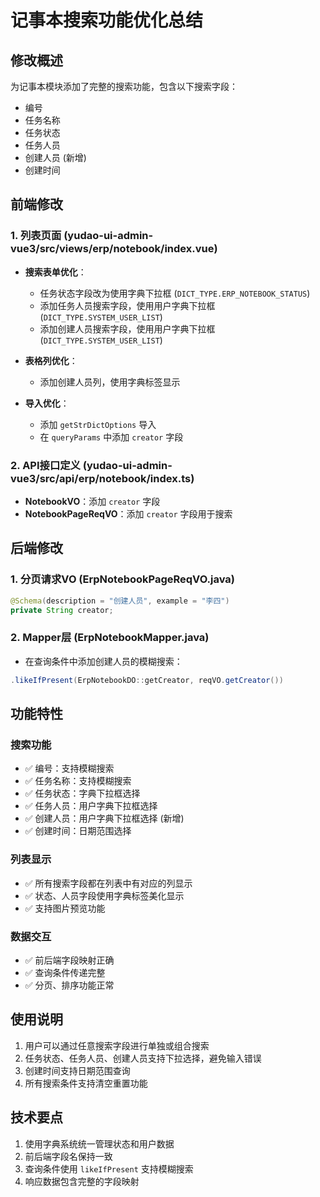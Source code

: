 # 记事本搜索功能优化总结

## 修改概述
为记事本模块添加了完整的搜索功能，包含以下搜索字段：
- 编号
- 任务名称  
- 任务状态
- 任务人员
- 创建人员 (新增)
- 创建时间

## 前端修改

### 1. 列表页面 (yudao-ui-admin-vue3/src/views/erp/notebook/index.vue)
- **搜索表单优化**：
  - 任务状态字段改为使用字典下拉框 (`DICT_TYPE.ERP_NOTEBOOK_STATUS`)
  - 添加任务人员搜索字段，使用用户字典下拉框 (`DICT_TYPE.SYSTEM_USER_LIST`)
  - 添加创建人员搜索字段，使用用户字典下拉框 (`DICT_TYPE.SYSTEM_USER_LIST`)
  
- **表格列优化**：
  - 添加创建人员列，使用字典标签显示
  
- **导入优化**：
  - 添加 `getStrDictOptions` 导入
  - 在 `queryParams` 中添加 `creator` 字段

### 2. API接口定义 (yudao-ui-admin-vue3/src/api/erp/notebook/index.ts)
- **NotebookVO**：添加 `creator` 字段
- **NotebookPageReqVO**：添加 `creator` 字段用于搜索

## 后端修改

### 1. 分页请求VO (ErpNotebookPageReqVO.java)
```java
@Schema(description = "创建人员", example = "李四")
private String creator;
```

### 2. Mapper层 (ErpNotebookMapper.java)
- 在查询条件中添加创建人员的模糊搜索：
```java
.likeIfPresent(ErpNotebookDO::getCreator, reqVO.getCreator())
```

## 功能特性

### 搜索功能
- ✅ 编号：支持模糊搜索
- ✅ 任务名称：支持模糊搜索  
- ✅ 任务状态：字典下拉框选择
- ✅ 任务人员：用户字典下拉框选择
- ✅ 创建人员：用户字典下拉框选择 (新增)
- ✅ 创建时间：日期范围选择

### 列表显示
- ✅ 所有搜索字段都在列表中有对应的列显示
- ✅ 状态、人员字段使用字典标签美化显示
- ✅ 支持图片预览功能

### 数据交互
- ✅ 前后端字段映射正确
- ✅ 查询条件传递完整
- ✅ 分页、排序功能正常

## 使用说明
1. 用户可以通过任意搜索字段进行单独或组合搜索
2. 任务状态、任务人员、创建人员支持下拉选择，避免输入错误
3. 创建时间支持日期范围查询
4. 所有搜索条件支持清空重置功能

## 技术要点
1. 使用字典系统统一管理状态和用户数据
2. 前后端字段名保持一致
3. 查询条件使用 `likeIfPresent` 支持模糊搜索
4. 响应数据包含完整的字段映射 